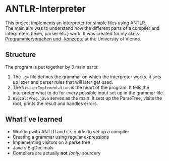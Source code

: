# ANTLR-Interpreter

This project implements an interpreter for simple files using ANTLR. <br/>
The main aim was to understand how the different parts of a compiler and interpreters (lexer, parser etc.) work. It was created for my class [Programmiersprachen und -konzepte](https://ufind.univie.ac.at/de/course.html?lv=051030&semester=2020W) at the University of Vienna.

## Structure

The program is put together by 3 main parts:
1. The `.g4` file defines the grammar on which the interpreter works. It sets up lexer and parser rules that will later get used.
2. The `VisitorImplementation` is the heart of the program. It tells the interpreter what to do for every possible input set up in the grammar file.
3. `BigCalcProg.java` serves as the main. It sets up the ParseTree, visits the root, prints the result and handles errors.



## What I´ve learned
* Working with ANTLR and it´s quirks to set up a compiler
* Creating a grammar using regular expressions
* Implementing visitors on a parse tree
* Java´s BigDecimals
* Compilers are actually **not** _(only)_ sourcery
